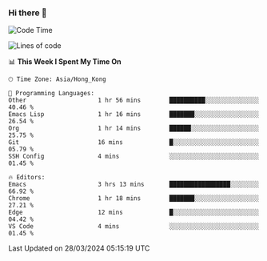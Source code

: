 ### Hi there 👋

<!--
**nicehiro/nicehiro** is a ✨ _special_ ✨ repository because its `README.md` (this file) appears on your GitHub profile.

Here are some ideas to get you started:

- 🔭 I’m currently working on ...
- 🌱 I’m currently learning ...
- 👯 I’m looking to collaborate on ...
- 🤔 I’m looking for help with ...
- 💬 Ask me about ...
- 📫 How to reach me: ...
- 😄 Pronouns: ...
- ⚡ Fun fact: ...
-->

<!--START_SECTION:waka-->
![Code Time](http://img.shields.io/badge/Code%20Time-294%20hrs%2029%20mins-blue)

![Lines of code](https://img.shields.io/badge/From%20Hello%20World%20I%27ve%20Written-2.6%20million%20lines%20of%20code-blue)

📊 **This Week I Spent My Time On** 

```text
🕑︎ Time Zone: Asia/Hong_Kong

💬 Programming Languages: 
Other                    1 hr 56 mins        ██████████░░░░░░░░░░░░░░░   40.46 % 
Emacs Lisp               1 hr 16 mins        ███████░░░░░░░░░░░░░░░░░░   26.54 % 
Org                      1 hr 14 mins        ██████░░░░░░░░░░░░░░░░░░░   25.75 % 
Git                      16 mins             █░░░░░░░░░░░░░░░░░░░░░░░░   05.79 % 
SSH Config               4 mins              ░░░░░░░░░░░░░░░░░░░░░░░░░   01.45 % 

🔥 Editors: 
Emacs                    3 hrs 13 mins       █████████████████░░░░░░░░   66.92 % 
Chrome                   1 hr 18 mins        ███████░░░░░░░░░░░░░░░░░░   27.21 % 
Edge                     12 mins             █░░░░░░░░░░░░░░░░░░░░░░░░   04.42 % 
VS Code                  4 mins              ░░░░░░░░░░░░░░░░░░░░░░░░░   01.45 % 
```


 Last Updated on 28/03/2024 05:15:19 UTC
<!--END_SECTION:waka-->
